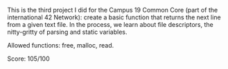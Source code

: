 This is the third project I did for the Campus 19 Common Core (part of the international 42 Network): create a basic function that returns the next line from a given text file. In the process, we learn about file descriptors, the nitty-gritty of parsing and static variables. 

Allowed functions: free, malloc, read.

Score: 105/100
